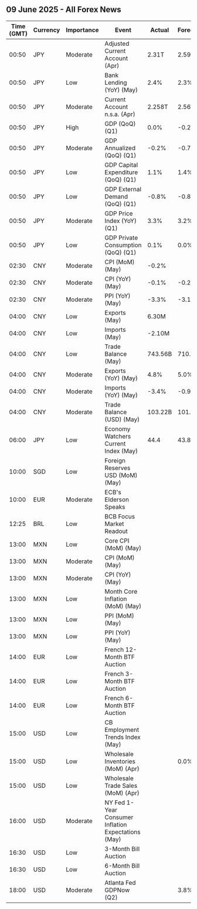 ## 09 June 2025 - All Forex News

| Time (GMT) | Currency | Importance | Event | Actual | Forecast | Previous |
|------|----------|------------|-------|--------|----------|----------|
| 00:50 | JPY | Moderate | Adjusted Current Account (Apr) | 2.31T | 2.59T | 2.72T |
| 00:50 | JPY | Low | Bank Lending (YoY) (May) | 2.4% | 2.3% | 2.3% |
| 00:50 | JPY | Moderate | Current Account n.s.a. (Apr) | 2.258T | 2.560T | 3.678T |
| 00:50 | JPY | High | GDP (QoQ) (Q1) | 0.0% | -0.2% | 0.6% |
| 00:50 | JPY | Moderate | GDP Annualized (QoQ) (Q1) | -0.2% | -0.7% | 2.2% |
| 00:50 | JPY | Low | GDP Capital Expenditure (QoQ) (Q1) | 1.1% | 1.4% | 0.6% |
| 00:50 | JPY | Low | GDP External Demand (QoQ) (Q1) | -0.8% | -0.8% | 0.7% |
| 00:50 | JPY | Moderate | GDP Price Index (YoY) (Q1) | 3.3% | 3.2% | 2.9% |
| 00:50 | JPY | Low | GDP Private Consumption (QoQ) (Q1) | 0.1% | 0.0% | 0.1% |
| 02:30 | CNY | Moderate | CPI (MoM) (May) | -0.2% |  | 0.1% |
| 02:30 | CNY | Moderate | CPI (YoY) (May) | -0.1% | -0.2% | -0.1% |
| 02:30 | CNY | Moderate | PPI (YoY) (May) | -3.3% | -3.1% | -2.7% |
| 04:00 | CNY | Low | Exports (May) | 6.30M |  | 9.30M |
| 04:00 | CNY | Low | Imports (May) | -2.10M |  | 0.80M |
| 04:00 | CNY | Low | Trade Balance (May) | 743.56B | 710.00B | 689.99B |
| 04:00 | CNY | Moderate | Exports (YoY) (May) | 4.8% | 5.0% | 8.1% |
| 04:00 | CNY | Moderate | Imports (YoY) (May) | -3.4% | -0.9% | -0.2% |
| 04:00 | CNY | Moderate | Trade Balance (USD) (May) | 103.22B | 101.10B | 96.18B |
| 06:00 | JPY | Low | Economy Watchers Current Index (May) | 44.4 | 43.8 | 42.6 |
| 10:00 | SGD | Low | Foreign Reserves USD (MoM) (May) |  |  | 389.2B |
| 10:00 | EUR | Moderate | ECB's Elderson Speaks |  |  |  |
| 12:25 | BRL | Low | BCB Focus Market Readout |  |  |  |
| 13:00 | MXN | Low | Core CPI (MoM) (May) |  |  | 0.49% |
| 13:00 | MXN | Moderate | CPI (MoM) (May) |  |  | 0.33% |
| 13:00 | MXN | Moderate | CPI (YoY) (May) |  |  | 3.93% |
| 13:00 | MXN | Low | Month Core Inflation (MoM) (May) |  |  | 3.93% |
| 13:00 | MXN | Low | PPI (MoM) (May) |  |  | 0.10% |
| 13:00 | MXN | Low | PPI (YoY) (May) |  |  | 6.90% |
| 14:00 | EUR | Low | French 12-Month BTF Auction |  |  | 1.909% |
| 14:00 | EUR | Low | French 3-Month BTF Auction |  |  | 1.985% |
| 14:00 | EUR | Low | French 6-Month BTF Auction |  |  | 1.962% |
| 15:00 | USD | Low | CB Employment Trends Index (May) |  |  | 107.57 |
| 15:00 | USD | Low | Wholesale Inventories (MoM) (Apr) |  | 0.0% | 0.4% |
| 15:00 | USD | Low | Wholesale Trade Sales (MoM) (Apr) |  |  | 0.6% |
| 16:00 | USD | Moderate | NY Fed 1-Year Consumer Inflation Expectations (May) |  |  | 3.6% |
| 16:30 | USD | Low | 3-Month Bill Auction |  |  | 4.250% |
| 16:30 | USD | Low | 6-Month Bill Auction |  |  | 4.150% |
| 18:00 | USD | Moderate | Atlanta Fed GDPNow (Q2) |  | 3.8% | 3.8% |
